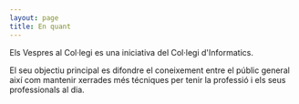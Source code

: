 ```yaml
---
layout: page
title: En quant
---
```

Els Vespres al Col·legi es una iniciativa del Col·legi d'Informatics.

El seu objectiu principal es difondre el coneixement entre el públic general així com mantenir xerrades més técniques per tenir la professió i els seus professionals al dia.
